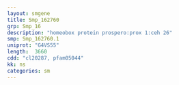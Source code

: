 ```yaml
---
layout: smgene
title: Smp_162760
grp: Smp_16
description: "homeobox protein prospero:prox 1:ceh 26"
smp: Smp_162760.1
uniprot: "G4VS55"
length:  3660
cdd: "cl20287, pfam05044"
kk: ns
categories: sm
---
```


